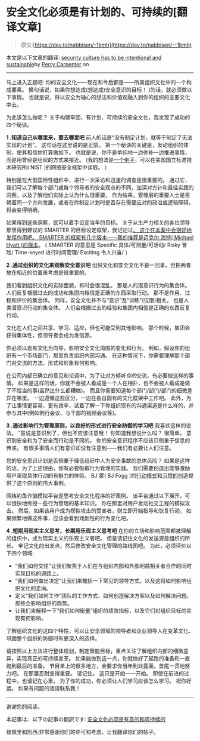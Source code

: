 # 安全文化必须是有计划的、可持续的[翻译文章]

> 原文:[https://dev.to/nabbisen/-1bmh](https://dev.to/nabbisen/--1bmh)

本文是以下文章的翻译:
[security culture has to be intentional and sustainable](https://www.infosecurity-magazine.com/blogs/security-culture-intentional/)by [Perry Carpenter](https://www.infosecurity-magazine.com/profile/perry-carpenter/) on[](https://www.infosecurity-magazine.com/blogs/)

* * *

马上进入正题吧:
你的安全文化——现在和今后都是——所属组织文化中的一个构成要素。
换句话说，如果你想达成(想达成)安全意识的目标！ )的话，就必须做以下事情。
也就是说，将以安全为轴心的想法和价值观融入到你的组织的主要文化中去。

为此该怎么做呢？
关于构建牢固、有计划、可持续的安全文化，我发现了成功的四个秘诀。

**1 .知道自己从哪里来，要去哪里吧**
前人的话是“没有制定计划，就等于制定了无法实现的计划”。
这句话在这里说的是正鹄。
第一个秘诀的关键是，发动组织的体制，使其相信你打算做如下。
也就是说，你不是单纯地一边弥补一边推进事情，而是用曾经是组织的方式来接近。
(我的想法是[一个例子](https://www.infosecurity-magazine.com/blogs/securing-organizations-human-layer/)，可以在美国国立标准技术研究所( NIST )的网络安全框架中读取。 ）

特别是在大型国际性组织中，进行一次采访和迅速的调查是很重要的。
通过它，我们可以了解每个部门或每个领导者的安全观点的不同，加深对方针和最佳实践的洞察，以及了解他们实际上认为什么很重要。
作为结果，管理层的重要人士是否朝着同一个方向发展，或者在你制定计划时是否存在需要应对的政治或逻辑障碍，将会变得明确。

如果得到这些洞察，就可以着手设定当年的目标。
关于从生产力相关的各位领导那里得到建议的 SMARTER 的目标设定框架，我记述过[。
这个在本案中会很好地发挥作用吧。
SMARTER 的框架有几个版本——我的推荐是](https://www.infosecurity-magazine.com/blogs/security-awareness-smarter/)[迈克尔·海特( Michael Hyatt )的版本](https://michaelhyatt.com/activation-triggers/)。
( SMARTER 的意思是 Specific 具体/可测量/可活动/ Risky 冒险/ Time-keyed 进行时间管理/ Exciting 令人兴奋/ ）

**2 .通过组织的文化来观察安全意识吧**
组织文化和安全文化不是一回事，但把两者放在相近的位置来考虑是很重要的。

我们看到组织文化的实际面貌，有时会很混乱。
那是人的潜意识行为的集合体。
人们反复根据过去的成功和集团内相信是正确的东西采取行动。
那不是作用、过程和评价的集合体。
同样，安全文化并不与“意识”及“训练”(仅限)相关。
也是人类潜意识行动的集合体。
人们会根据过去的经验和集团内相信是正确的东西反复行动。

文化在人们之间共享、学习、适应，但也可能受到其他影响。
那个时候，集团会获得集体性，但领导者会成为发信源。

你必须以现有文化为向导，影响安全文化周围的变化和行为。
例如，假设你的组织有一个市场部门，那里负责组织内部沟通。
在这种情况下，你需要理解那个部门对交流的方法、形式和形象有何影响。

在公司内部已确立的意见和论调中，为了让对方倾听*你的*交流，有必要做这样的事情。
如果是这样的话，你就不会被人看成是一个人在相扑，也不会被人看成是做了不恰当的事(虽然比什么都糟糕)。
而且你需要知道每个部门/部门/部门的细微差异在哪里。
一边遵循这些区分，一边在各自固有的文化框架中工作吧。
此外，为了让事情更容易、更有效率，试着了解一下你组织现有的沟通渠道是什么样的，并参与其中(例如例行会议、与干部的视频会议等)。

**3 .通过影响行为管理原则，以良好的形式进行安全防御的学习吧**
我喜欢这样的说法。
“虽说是意识到了，但也不应该注意哦！
你知道我想说什么吗？
很简单。
意识到安全和为了安全而行动是不同的。
你的安全意识程序不应该只侧重于信息的传递。
有很多事情人们有意识却没有注意到——我们有必要让人们注意。

您的安全意识计划是否侧重于降低组织中人为安全事故的总体风险？
如果是这样的话，为了上述理由，你有必要吸取行为管理的实践。
我们需要创造出能够激励用户采取具体行动的有魅力的体验。
BJ 雾( BJ Fogg )的[行动模式](http://behaviormodel.org/)和[习惯的创造](http://tinyhabits.com/)提供了这个原则的伟大事例。

网络钓鱼诈骗模拟平台是思考安全文化程序的好案例。
该平台通过以下展开，可以很快地传授一些行为管理的基本知识。
你在那里对用户发动社交工程的模拟攻击。
然后，如果该用户成为模拟攻击的受害者，则立即开始指导和恢复行动。
如果频繁地做这件事，应该会看到戏剧性的行为变化吧。

**4 .短期用现实主义思考，长期用乐观主义思考吧**
在你的立场和影响范围都被理解的组织中，成为现实主义的乐观主义者吧。
但是请记住文化的发送源是组织的所长。
牢记文化的出发点，然后修改安全文化管理的路线图吧。
为此，必须评价以下四个领域:

*   “我们如何交往”让我们聚焦于人们在与组织内部和外部利益相关者合作的同时实现目标的道路上。
*   “我们如何做出决定”让我们来概括一下常见的领导方式，以及这将如何影响组织文化的走向。
*   定义“我们如何工作”团队的工作方式、如何创造解决方案以及如何解决问题。 那些会影响组织的趋势。
*   让我们来解释一下“我们如何衡量”组织的绩效指标，以及它们对组织目标的实现有何影响。

了解组织文化的这四个特性，可以让安全领域的领导者和企业领导人在变革文化、巩固整个组织的防御时有更深入的选择。

请按照以上方法进行整体规划，制定智能目标，重点关注了解组织内部的细微差异，实现真正的可持续变革。
如果能做到这一点，你就做好了起跑的准备和一直跑到最后的准备。
节目单上的很多地方，会要求你当年到处露面，首尾一贯地努力吧。
在那里忍耐变得重要。
请记住。
这只是开始——开始。
即使在前进的过程中，也请记在心里。
为了你的成功，你必须让人们学习应该怎么学习。
祝你好运。
如果有问题的话请联系我！

* * *

谢谢您的阅读。

本記事は、以下の記事の翻訳です:
[安全文化必须是有意的和可持续的](https://www.infosecurity-magazine.com/blogs/security-culture-intentional/)

致佩里和凯西:非常感谢你们的许可和考虑，让我翻译你们的帖子。